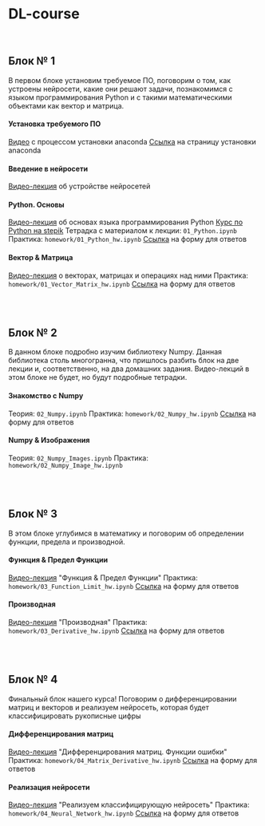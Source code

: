 # DL-course

<br>

## Блок № 1
В первом блоке установим требуемое ПО, поговорим о том, как устроены нейросети, какие они решают задачи, познакомимся с языком программирования Python и с такими математическими объектами как вектор и матрица.

#### Установка требуемого ПО
[Видео]() с процессом установки anaconda
[Ссылка](https://www.anaconda.com/products/individual) на страницу установки anaconda

#### Введение в нейросети
[Видео-лекция]() об устройстве нейросетей

#### Python. Основы
[Видео-лекция]() об основах языка программирования Python
[Курс по Python на stepik](https://stepik.org/course/67/promo)
Тетрадка с материалом к лекции: `01_Python.ipynb`
Практика: `homework/01_Python_hw.ipynb`
[Ссылка]() на форму для ответов

#### Вектор & Матрица
[Видео-лекция]() о векторах, матрицах и операциях над ними
Практика: `homework/01_Vector_Matrix_hw.ipynb`
[Ссылка]() на форму для ответов

<br>
<br>

## Блок № 2
В данном блоке подробно изучим библиотеку Numpy. Данная библиотека столь многогранна, что пришлось разбить блок на две лекции и, соответственно, на два домашних задания. Видео-лекций в этом блоке не будет, но будут подробные тетрадки.

#### Знакомство с Numpy
Теория: `02_Numpy.ipynb`
Практика: `homework/02_Numpy_hw.ipynb`
[Ссылка]() на форму для ответов

#### Numpy & Изображения
Теория: `02_Numpy_Images.ipynb`
Практика: `homework/02_Numpy_Image_hw.ipynb`

<br>
<br>

## Блок № 3
В этом блоке углубимся в математику и поговорим об определении функции, предела и производной.

#### Функция & Предел Функции 
[Видео-лекция](https://www.youtube.com/watch?v=Vkk8SXJfT5M) "Функция & Предел Функции"
Практика: `homework/03_Function_Limit_hw.ipynb`
[Ссылка]() на форму для ответов

#### Производная
[Видео-лекция]() "Производная"
Практика: `homework/03_Derivative_hw.ipynb`
[Ссылка]() на форму для ответов

<br>
<br>

## Блок № 4
Финальный блок нашего курса! Поговорим о дифференцировании матриц и векторов и реализуем нейросеть, которая будет классифицировать рукописные цифры

#### Дифференцирования матриц
[Видео-лекция]() "Дифференцирования матриц. Функции ошибки"
Практика: `homework/04_Matrix_Derivative_hw.ipynb`
[Ссылка]() на форму для ответов

#### Реализация нейросети
[Видео-лекция]() "Реализуем классифицирующую нейросеть"
Практика: `homework/04_Neural_Network_hw.ipynb`
[Ссылка]() на форму для ответов
